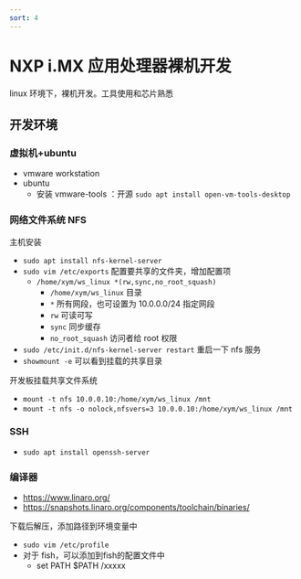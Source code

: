 ```yaml
---
sort: 4
---
```

# NXP i.MX 应用处理器裸机开发


linux 环境下，裸机开发。工具使用和芯片熟悉

## 开发环境


### 虚拟机+ubuntu

- vmware workstation
- ubuntu
  - 安装 vmware-tools ：开源 `sudo apt install open-vm-tools-desktop`


### 网络文件系统 NFS 

主机安装

- `sudo apt install nfs-kernel-server`
- `sudo vim /etc/exports` 配置要共享的文件夹，增加配置项
  - `/home/xym/ws_linux *(rw,sync,no_root_squash)`
    - `/home/xym/ws_linux` 目录
    - `*` 所有网段，也可设置为 10.0.0.0/24 指定网段
    - `rw` 可读可写
    - `sync` 同步缓存
    - `no_root_squash` 访问者给 root 权限
- `sudo /etc/init.d/nfs-kernel-server restart` 重启一下 nfs 服务
- `showmount -e` 可以看到挂载的共享目录

开发板挂载共享文件系统
- `mount -t nfs 10.0.0.10:/home/xym/ws_linux /mnt`
- `mount -t nfs -o nolock,nfsvers=3 10.0.0.10:/home/xym/ws_linux /mnt`

### SSH

- `sudo apt install openssh-server`

### 编译器



- https://www.linaro.org/
- https://snapshots.linaro.org/components/toolchain/binaries/

下载后解压，添加路径到环境变量中

- `sudo vim /etc/profile`
- 对于 fish，可以添加到fish的配置文件中
  - set PATH $PATH /xxxxx







